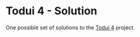 # Todui 4 - Solution

One possible set of solutions to the [Todui 4](https://github.com/ci-wdi-900/todui-4) project.
